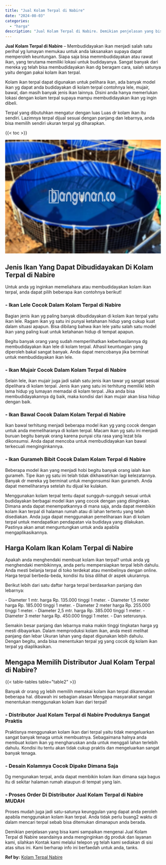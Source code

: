 ```yaml
---
title: "Jual Kolam Terpal di Nabire"
date: "2024-08-03"
categories: 
  - "harga"
description: "Jual Kolam Terpal di Nabire. Demikian penjelasan yang bisa kami sampaikan mengenai Jual Kolam Terpal di Nabire seandainya anda menginginkan dg produk dan lay..."
---
```


**Jual Kolam Terpal di Nabire** – Membudidayakan ikan menjadi salah satu perihal yg lumayan memukau untuk anda laksanakan supaya dapat memperoleh keuntungan. Siapa saja bisa memmbudidayakan atau rawat ikan, yang terutama memiliki lokasi untuk budidayanya. Sangat banyak dari mereka yg telah bisa membudidayakan ikan dg beragam cara, salah satunya yaitu dengan pakai kolam ikan terpal.

Kolam ikan terpal dapat digunakan untuk pelihara ikan, ada banyak model ikan yg dapat anda budidayakan di kolam terpal contohnya lele, mujair, bawal, dan masih banyak jenis ikan lainnya. Disini anda hanya memerlukan lokasi dengan kolam terpal supaya mampu membudidayakan ikan yg ingin dibeli.

Terpal yang dibutuhkan mengatur dengan luas Luas dr kolam ikan itu sendiri. Lazimnya terpal dijual sesuai dengan panjang dan lebarnya, anda bisa memilih sendiri ukuran terpal yg diharapkan.

{{< toc >}}

![Jual Kolam Terpal di Nabire](/images/jual-kolam-terpal-03.png)

## Jenis Ikan Yang Dapat Dibudidayakan Di Kolam Terpal di Nabire

Untuk anda yg inginkan memeliahara atau membudidayakan kolam ikan terpal, anda dapat pilih beberapa ikan contohnya berikut!

### \- Ikan Lele Cocok Dalam Kolam Terpal di Nabire

Bagian jenis ikan yg paling banyak dibudidayakan di kolam ikan terpal yaitu ikan lele. Ragam ikan yg satu ini punyai ketahanan hidup yang cukup kuat dalam situasi apapun. Bisa dibilang bahwa ikan lele yaitu salah satu model ikan yang paling kuat untuk ketahanan hidup di tempat apapun.

Begitu banyak orang yang sudah memperlihatkan keberhasilannya dg membudidayakan ikan lele di kolam terpal. Alhasil keuntungan yang diperoleh bakal sangat banyak. Anda dapat mencobanya jika berminat untuk membudidayakan ikan lele.

### \- Ikan Mujair Cocok Dalam Kolam Terpal di Nabire

Selain lele, ikan mujair juga jadi salah satu jenis ikan tawar yg sangat sesuai dipelihara di kolam terpal. Jenis ikan yang satu ini terhitung memiliki lebih lama hidup yg lumayan memadai di kolam terpal. Jika anda bisa membudidayakannya dg baik, maka kondisi dari ikan mujair akan bisa hidup dengan baik.

### \- Ikan Bawal Cocok Dalam Kolam Terpal di Nabire

Ikan bawal terhitung menjadi beberapa model ikan yg yang cocok dengan untuk anda memeliharanya di kolam terpal. Macam ikan yg satu ini menjadi buruan begitu banyak orang karena punyai cita rasa yang lezat bila dikonsumsi. Anda dapat mencoba untuk membudidayakan kan bawal terkecuali menginginkannya.

### \- Ikan Gurameh Bibit Cocok Dalam Kolam Terpal di Nabire

Beberapa model ikan yang menjadi hobi begitu banyak orang ialah ikan gurameh. Tipe ikan yg satu ini telah tidak dikhawatirkan lagi kelezatannya. Banyak dr mereka yg berminat untuk mengonsumsi ikan gurameh. Anda dapat memeliharanya setelah itu dijual ke kulakan.

Menggunakan kolam terpal tentu dapat sungguh-sungguh sesuai untuk budidayakan berbagai model ikan yang cocok dengan yang diinginkan. Dimana anda dapat menempatkannya di mana saja, anda dapat membikin kolam ikan terpal di halaman rumah atau di lahan tertentu yang telah disediakan. Anda juga dapat menggunakan pemeliharaan ikan di kolam terpal untuk mendapatkan pendapatan via budidaya yang dilakukan. Pastinya akan amat menguntungkan untuk anda apabila mengaplikasikannya.

## Harga Kolam Ikan Kolam Terpal di Nabire

Apakah anda menghendaki membuat kolam ikan terpal? untuk anda yg menghendaki membikinnya, anda perlu mempersiapkan terpal lebih dahulu. Anda mesti belanja terpal di toko terdekat atau membelinya dengan online. Harga terpal berbeda-beda, kondisi itu bisa dilihat dr aspek ukurannya.

Berikut lebih dari satu daftar harga terpal berdasarkan panjang dan lebarnya:

\- Diameter 1 mtr. harga Rp. 135.000 tinggi 1 meter. - Diameter 1,5 meter harga Rp. 185.000 tinggi 1 meter. - Diameter 2 meter harga Rp. 255.000 tinggi 1 meter. - Diameter 2,5 mtr. harga Rp. 385.000 tinggi 1 meter. - Diameter 3 meter harga Rp. 450.000 tinggi 1 meter. - Dan seterusnya.

Semakin besar panjang dan lebarnya maka makin tinggi tingkatan harga yg mesti dibayarkan. Dalam memproduksi kolam ikan, anda mesti melihat panjang dan lebar Ukuran lahan yang dapat digunakan lebih dahulu. Dengan begitu, anda bisa menentukan terpal yg yang cocok dg kolam ikan terpal yg diaplikasikan.

## Mengapa Memilih Distributor Jual Kolam Terpal di Nabire?

{{< table-tables table="table2" >}}

Banyak dr orang yg lebih memilih memakai kolam ikan terpal dikarenakan beberapa hal. dibawah ini sebagian alasan Mengapa masyarakat sangat menentukan menggunakan kolam ikan dari terpal!

### \- Distributor Jual Kolam Terpal di Nabire Produknya Sangat Praktis

Praktisnya menggunakan kolam ikan dari terpal yaitu tidak mengeluarkan sangat banyak tenaga untuk membuatnya. Sebagaimana halnya anda membuat kolam ikan yg mengharuskan anda untuk menggali lahan terlebih dahulu. Kondisi itu tentu akan tidak cukup praktis dan mengeluarkan sangat banyak tenaga.

### \- Desain Kolamnya Cocok Dipake Dimana Saja

Dg mengunakan terpal, anda dapat membikin kolam ikan dimana saja bagus itu di sekitar halaman rumah ataupun di tempat yang lain.

### \- Proses Order Di Distributor Jual Kolam Terpal di Nabire MUDAH

Proses mudah juga jadi satu-satunya keunggulan yang dapat anda peroleh apabila menggunakan kolam ikan terpal. Anda tidak perlu buang2 waktu di dalam mencari terpal sebab bisa ditemukan dimanapun anda berada.

Demikian penjelasan yang bisa kami sampaikan mengenai Jual Kolam Terpal di Nabire seandainya anda menginginkan dg produk dan layanan kami, silahkan Kontak kami melalui telepon yg telah kami sediakan di sisi atas situs ini. Kami berharap info ini berfaedah untuk anda, tanks.

**Ref by:** [Kolam Terpal Nabire](https://id.wikipedia.org/wiki/Kolam)
